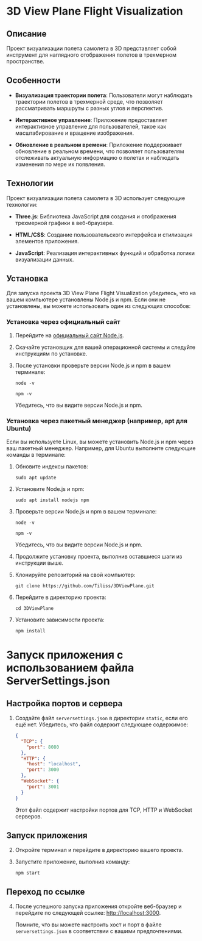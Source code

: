 # 3D View Plane Flight Visualization

## Описание

Проект визуализации полета самолета в 3D представляет собой инструмент для наглядного отображения полетов в трехмерном пространстве.
## Особенности

- **Визуализация траектории полета**: Пользователи могут наблюдать траектории полетов в трехмерной среде, что позволяет рассматривать маршруты с разных углов и перспектив.

- **Интерактивное управление**: Приложение предоставляет интерактивное управление для пользователей, такое как масштабирование и вращение изображения.

- **Обновление в реальном времени**: Приложение поддерживает обновление в реальном времени, что позволяет пользователям отслеживать актуальную информацию о полетах и наблюдать изменения по мере их появления.

## Технологии

Проект визуализации полета самолета в 3D использует следующие технологии:

- **Three.js**: Библиотека JavaScript для создания и отображения трехмерной графики в веб-браузере.

- **HTML/CSS**: Создание пользовательского интерфейса и стилизация элементов приложения.

- **JavaScript**: Реализация интерактивных функций и обработка логики визуализации данных.
  
## Установка

Для запуска проекта 3D View Plane Flight Visualization убедитесь, что на вашем компьютере установлены Node.js и npm. Если они не установлены, вы можете использовать один из следующих способов:

### Установка через официальный сайт

1. Перейдите на [официальный сайт Node.js](https://nodejs.org/en/download/).

2. Скачайте установщик для вашей операционной системы и следуйте инструкциям по установке.

3. После установки проверьте версии Node.js и npm в вашем терминале:

    ```
    node -v
    ```

    ```
    npm -v
    ```

    Убедитесь, что вы видите версии Node.js и npm.

### Установка через пакетный менеджер (например, apt для Ubuntu)

Если вы используете Linux, вы можете установить Node.js и npm через ваш пакетный менеджер. Например, для Ubuntu выполните следующие команды в терминале:

1. Обновите индексы пакетов:

    ```
    sudo apt update
    ```

2. Установите Node.js и npm:

    ```
    sudo apt install nodejs npm
    ```

3. Проверьте версии Node.js и npm в вашем терминале:

    ```
    node -v
    ```

    ```
    npm -v
    ```

    Убедитесь, что вы видите версии Node.js и npm.

4. Продолжите установку проекта, выполнив оставшиеся шаги из инструкции выше.

5. Клонируйте репозиторий на свой компьютер:

    ```
    git clone https://github.com/Tiliss/3DViewPlane.git
    ```

6. Перейдите в директорию проекта:

    ```
    cd 3DViewPlane
    ```

7. Установите зависимости проекта:

    ```
    npm install
    ```
# Запуск приложения с использованием файла ServerSettings.json

## Настройка портов и сервера

1. Создайте файл `serversettings.json` в директории `static`, если его ещё нет. Убедитесь, что файл содержит следующее содержимое:

    ```json
    {
      "TCP": {
        "port": 8080
      },
      "HTTP": {
        "host": "localhost",
        "port": 3000
      },
      "WebSocket": {
        "port": 3001
      }
    }
    ```

    Этот файл содержит настройки портов для TCP, HTTP и WebSocket серверов.

## Запуск приложения

2. Откройте терминал и перейдите в директорию вашего проекта.

3. Запустите приложение, выполнив команду:

    ```
    npm start
    ```

## Переход по ссылке

4. После успешного запуска приложения откройте веб-браузер и перейдите по следующей ссылке: [http://localhost:3000](http://localhost:3000).

    Помните, что вы можете настроить хост и порт в файле `serversettings.json` в соответствии с вашими предпочтениями.
